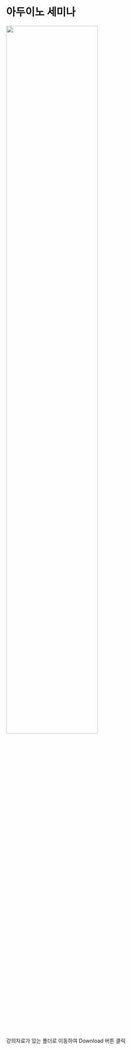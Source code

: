 # 아두이노 세미나
<img src="https://user-images.githubusercontent.com/41245985/57189829-4d81df80-6f4e-11e9-8b29-d83b855bfd95.png" width="70%"></img>  
강의자료가 있는 폴더로 이동하여 Download 버튼 클릭
